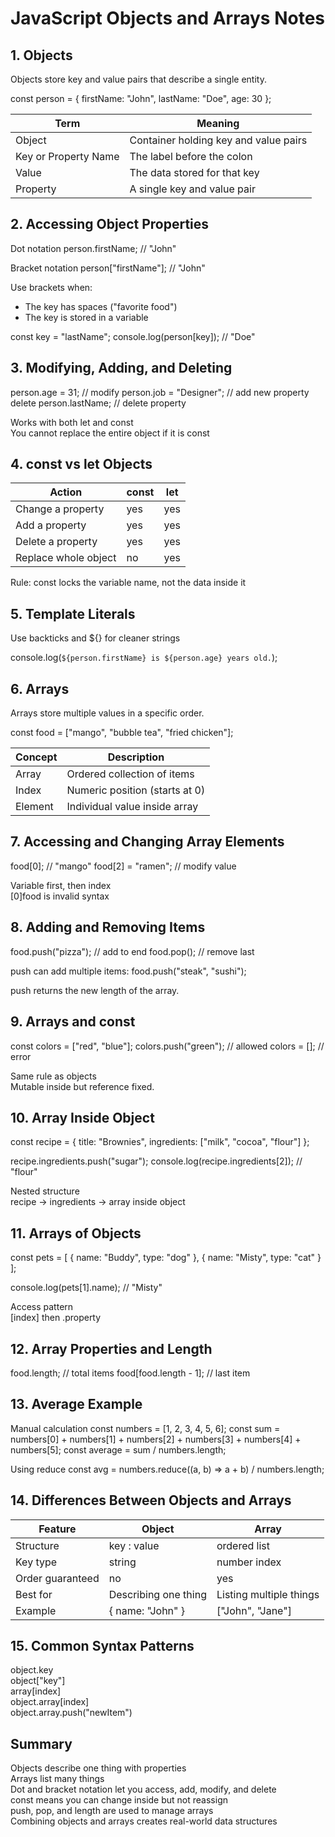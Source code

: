 # JavaScript Objects and Arrays Notes

## 1. Objects

Objects store key and value pairs that describe a single entity.

const person = {
  firstName: "John",
  lastName: "Doe",
  age: 30
};

Term | Meaning
---- | --------
Object | Container holding key and value pairs
Key or Property Name | The label before the colon
Value | The data stored for that key
Property | A single key and value pair


## 2. Accessing Object Properties

Dot notation
person.firstName; // "John"

Bracket notation
person["firstName"]; // "John"

Use brackets when:
- The key has spaces ("favorite food")
- The key is stored in a variable

const key = "lastName";
console.log(person[key]); // "Doe"


## 3. Modifying, Adding, and Deleting

person.age = 31;           // modify
person.job = "Designer";   // add new property
delete person.lastName;    // delete property

Works with both let and const  
You cannot replace the entire object if it is const


## 4. const vs let Objects

Action | const | let
------- | ------ | ----
Change a property | yes | yes
Add a property | yes | yes
Delete a property | yes | yes
Replace whole object | no | yes

Rule:
const locks the variable name, not the data inside it


## 5. Template Literals

Use backticks and ${} for cleaner strings

console.log(`${person.firstName} is ${person.age} years old.`);


## 6. Arrays

Arrays store multiple values in a specific order.

const food = ["mango", "bubble tea", "fried chicken"];

Concept | Description
-------- | -----------
Array | Ordered collection of items
Index | Numeric position (starts at 0)
Element | Individual value inside array


## 7. Accessing and Changing Array Elements

food[0];        // "mango"
food[2] = "ramen";  // modify value

Variable first, then index  
[0]food is invalid syntax


## 8. Adding and Removing Items

food.push("pizza"); // add to end
food.pop();         // remove last

push can add multiple items:
food.push("steak", "sushi");

push returns the new length of the array.


## 9. Arrays and const

const colors = ["red", "blue"];
colors.push("green"); // allowed
colors = [];          // error

Same rule as objects  
Mutable inside but reference fixed.


## 10. Array Inside Object

const recipe = {
  title: "Brownies",
  ingredients: ["milk", "cocoa", "flour"]
};

recipe.ingredients.push("sugar");
console.log(recipe.ingredients[2]); // "flour"

Nested structure  
recipe → ingredients → array inside object


## 11. Arrays of Objects

const pets = [
  { name: "Buddy", type: "dog" },
  { name: "Misty", type: "cat" }
];

console.log(pets[1].name); // "Misty"

Access pattern  
[index] then .property


## 12. Array Properties and Length

food.length;              // total items
food[food.length - 1];    // last item


## 13. Average Example

Manual calculation
const numbers = [1, 2, 3, 4, 5, 6];
const sum = numbers[0] + numbers[1] + numbers[2] + numbers[3] + numbers[4] + numbers[5];
const average = sum / numbers.length;

Using reduce
const avg = numbers.reduce((a, b) => a + b) / numbers.length;


## 14. Differences Between Objects and Arrays

Feature | Object | Array
-------- | ------- | ------
Structure | key : value | ordered list
Key type | string | number index
Order guaranteed | no | yes
Best for | Describing one thing | Listing multiple things
Example | { name: "John" } | ["John", "Jane"]


## 15. Common Syntax Patterns

object.key  
object["key"]  
array[index]  
object.array[index]  
object.array.push("newItem")


## Summary

Objects describe one thing with properties  
Arrays list many things  
Dot and bracket notation let you access, add, modify, and delete  
const means you can change inside but not reassign  
push, pop, and length are used to manage arrays  
Combining objects and arrays creates real-world data structures
